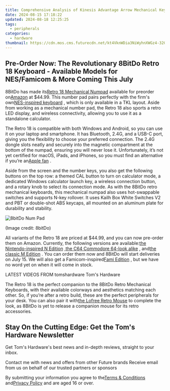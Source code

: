 ```yaml
---
title: Comprehensive Analysis of Kinesis Advantage Arrow Mechanical Keyboard – Comfort and Precision Unveiled
date: 2024-08-15 17:18:22
updated: 2024-08-18 12:25:25
tags:
  - peripherals
categories:
  - hardware
thumbnail: https://cdn.mos.cms.futurecdn.net/kt4VknWDia3NiWyhnXWGz4-320-80.jpg
---
```


## Pre-Order Now: The Revolutionary 8BitDo Retro 18 Keyboard - Available Models for NES/Famicom & More Coming This July

8BitDo has made its[Retro 18 Mechanical Numpad](https://target.georiot.com/Proxy.ashx?tsid=45723&GR%5FURL=https%3A%2F%2Famazon.com%2Fdp%2FB0D4QC8R4P%2F%3Ftag%3Dhawk-future-20%26ascsubtag%3Dtomshardware-us-1019741722698360109-20) available for preorder on[Amazon](https://tools.techidaily.com) at $44.99\. This number pad pairs perfectly with the firm's own[NES-inspired keyboard](https://tools.techidaily.com) , which is only available in a TKL layout. Aside from working as a mechanical number pad, the Retro 18 also sports a retro LED display, and wireless connectivity, allowing you to use it as a standalone calculator.

 The Retro 18 is compatible with both Windows and Android, so you can use it on your laptop and smartphone. It has Bluetooth, 2.4G, and a USB-C port, giving you the flexibility to choose your preferred connection. The 2.4G dongle slots neatly and securely into the magnetic compartment at the bottom of the numpad, ensuring you will never lose it. Unfortunately, it’s not yet certified for macOS, iPads, and iPhones, so you must find an alternative if you’re an[Apple fan](https://tools.techidaily.com) .

 Aside from the screen and the number keys, you also get the following buttons on the top row: a themed CAL button to turn on calculator mode, a dedicated Windows calculator launch key, a wireless connection button, and a rotary knob to select its connection mode. As with the 8BitDo retro mechanical keyboards, this mechanical numpad also uses hot-swappable switches and supports N-key rollover. It uses Kailh Box White Switches V2 and PBT or double-shot ABS keycaps, all mounted on an aluminum plate for durability and stability.

![8bitDo Num Pad](https://cdn.mos.cms.futurecdn.net/5yccSGF6AjMmgbnyyAjka6-320-80.jpg)

 (Image credit: 8bitDo)

 All variants of the Retro 18 are priced at $44.99, and you can now pre-order them on Amazon. Currently, the following versions are available:[the Nintendo-inspired N Edition](https://target.georiot.com/Proxy.ashx?tsid=45723&GR%5FURL=https%3A%2F%2Famazon.com%2Fdp%2FB0D4QC8R4P%2F%3Ftag%3Dhawk-future-20%26ascsubtag%3Dtomshardware-us-3814386063844302644-20) ,[the C64 Commodore 64-look alike](https://target.georiot.com/Proxy.ashx?tsid=45723&GR%5FURL=https%3A%2F%2Famazon.com%2Fdp%2FB00PN9S6JU%2F%3Ftag%3Dhawk-future-20%26ascsubtag%3Dtomshardware-us-1501732480021189004-20) , and[the classic M Edition](https://target.georiot.com/Proxy.ashx?tsid=45723&GR%5FURL=https%3A%2F%2Famazon.com%2Fdp%2FB0D4QPC1GG%2F%3Ftag%3Dhawk-future-20%26ascsubtag%3Dtomshardware-us-1441840351183238502-20) . You can order them now and 8BitDo will start deliveries on July 15\. We will also get a Famicom-inspired[Fami Edition](https://target.georiot.com/Proxy.ashx?tsid=45723&GR%5FURL=https%3A%2F%2Famazon.com%2Fdp%2FB0D4QGX9QB%3Ftag%3Dhawk-future-20%26ascsubtag%3Dtomshardware-us-9491946055229661978-20) , but we have no word yet on when it will come in stock.

 LATEST VIDEOS FROM tomshardware Tom's Hardware

 The Retro 18 is the perfect companion to the 8BitDo Retro Mechanical Keyboards, with their available colorways and aesthetics matching each other. So, if you’re after a retro build, these are the perfect peripherals for your desk. You can also pair it with[the Lofree Retro Mouse](https://target.georiot.com/Proxy.ashx?tsid=45723&GR%5FURL=https%3A%2F%2Famazon.com%2FLOFREE-Bluetooth-Connection-Rechargeable-Compatible%2Fdp%2FB0CT9VX5ZM%2F%3Ftag%3Dhawk-future-20%26ascsubtag%3Dtomshardware-us-1163565040540890099-20) to complete the look, as 8BitDo is yet to release a companion mouse for its retro accessories.

## Stay On the Cutting Edge: Get the Tom's Hardware Newsletter

 Get Tom's Hardware's best news and in-depth reviews, straight to your inbox.

 Contact me with news and offers from other Future brands  Receive email from us on behalf of our trusted partners or sponsors

 By submitting your information you agree to the[Terms & Conditions](https://futureplc.com/terms-conditions/) and[Privacy Policy](https://futureplc.com/privacy-policy/) and are aged 16 or over.

<ins class="adsbygoogle"
     style="display:block"
     data-ad-format="autorelaxed"
     data-ad-client="ca-pub-7571918770474297"
     data-ad-slot="1223367746"></ins>



<ins class="adsbygoogle"
     style="display:block"
     data-ad-client="ca-pub-7571918770474297"
     data-ad-slot="8358498916"
     data-ad-format="auto"
     data-full-width-responsive="true"></ins>
